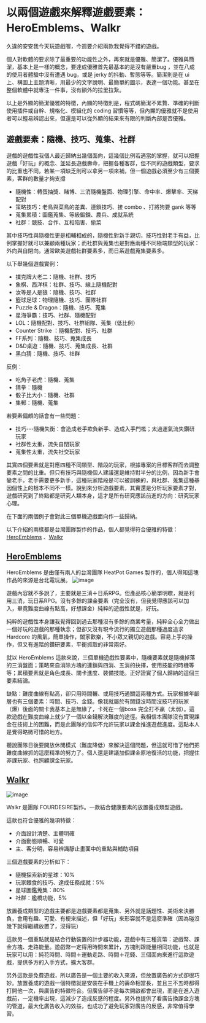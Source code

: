 以兩個遊戲來解釋遊戲要素：HeroEmblems、Walkr
==============================

久違的安安我今天玩遊戲喔，今週要介紹兩款我覺得不錯的遊戲。

個人對軟體的要求除了最重要的功能性之外，再來就是優雅、簡潔了。優雅與簡潔，基本上是一樣的概念，要達成優雅首先最基本的是沒有嚴重bug ，並在八成的使用者體驗中沒有遭遇 bug，或是 jerky 的抖動、暫態等等。簡潔則是在 ui 上、構圖上主題清晰，用最少的文字說明、最簡單的圖示，表達一個功能。甚至在整個軟體中就專注一件事，沒有額外的拉里拉紮。

以上是外顯的簡潔優雅的特徵，內顯的特徵則是，程式碼簡潔不累贅、準確的判斷使用插件或自幹、規格化、模組化的 coding 習慣等等，但內顯的優雅就不是使用者可以輕易辨認出來，但還是可以從外顯的結果來有限的判斷內部是否優雅。

遊戲要素：隨機、技巧、蒐集、社群
-------

遊戲的遊戲性我個人最近歸納出幾個面向，這幾個比例若適當的掌握，就可以把握遊戲「好玩」的概念、並延長遊戲壽命，把握各種客群，但不同的遊戲類型，要求的比重也不同，若某一項缺乏則可以拿另一項來補，但一個遊戲必須至少有三個要素，客群的數量才夠支撐

- 隨機性：轉蛋抽獎、賭博、三消隨機盤面、物理引擎、命中率、爆擊率、天梯配對
- 策略技巧：老鳥與菜鳥的差異、連鎖技巧、接 combo 、打將狗要 gank 等等
- 蒐集累積：圖鑑蒐集、等級鍛鍊、農兵、成就系統
- 社群：競技、合作、互相陷害、偷菜

其中技巧性與隨機性更是相輔相成的，隨機性對新手親切，技巧性對老手有益，比例掌握好就可以兼顧兩種玩家；而社群與蒐集也是對應兩種不同極端類型的玩家：外向與自閉向。通常歐美遊戲社群要素多，而日系遊戲蒐集要素多。

以下舉幾個遊戲實例：

- 撲克牌大老二：隨機、社群、技巧
- 象棋、西洋棋：社群、技巧、線上隨機配對
- 汝等是人是狼：隨機、技巧、社群
- 籃球足球：物理隨機、技巧、團隊社群
- Puzzle & Dragon：隨機、技巧、蒐集
- 星海爭霸：技巧、社群、隨機配對
- LOL：隨機配對、技巧、社群組隊、蒐集（低比例）
- Counter Strike ：隨機配對、技巧、社群
- FF系列：隨機、技巧、蒐集成長
- D&D桌遊：隨機、技巧、蒐集成長、社群
- 黑白猜：隨機、技巧、社群

反例：

- 吃角子老虎：隨機、蒐集
- 猜拳：隨機
- 骰子比大小：隨機、社群
- 集郵：隨機、蒐集

若要素偏頗的話會有一些問題：

- 技巧---隨機失衡：會造成老手欺負新手、造成入手門檻；太過運氣流失鑽研玩家
- 社群性太重，流失自閉玩家
- 蒐集性太重，流失社交玩家

其實四個要素就是對應四種不同類型、階段的玩家，根據專案的目標客群而去調整要素之間的比重。但只有技巧與隨機個人建議還是維持對半分的比例，因為新手會變老手，老手需要更多新手，這種玩家階段是可以被訓練的，與社群、蒐集這種基因個性上的根本不同不一樣。說到來分析遊戲要素，其實還是分析玩家要素才對，遊戲研究到了終點都是研究人類本身，這才是所有研究應該前進的方向：研究玩家心理。

在下面的兩個例子會對此三個單機遊戲面向作一些歸納。

以下介紹的兩樣都是台灣團隊製作的作品，個人都覺得符合優雅的特徵： [HeroEmblems](http://www.heatpotgames.com) 、[Walkr](http://walkrgame.com/zh-TW)

[HeroEmblems](http://www.heatpotgames.com)
-----------------------------------------

HeroEmblems 是由僅有兩人的台灣團隊 HeatPot Games 製作的，個人得知這塊作品的來源是台北電玩展。
 ![image](http://www.heatpotgames.com/uploads/2/1/3/8/21382488/5399398_orig.jpg) 

遊戲內容就不多說了，主要就是三消＋日系RPG。但產品核心簡單明瞭，就是利用三消，玩日系RPG。沒有多餘的課金要素（完全沒有，但我覺得應該可以加入，畢竟難度曲線有點高，好想課金）純粹的遊戲性就是，好玩。

純粹的遊戲性本身讓我覺得回到過去那種沒有多餘的商業考量，純粹全心全力做出一個好玩的遊戲的那種執念；但卻又沒有現今流行的獨立遊戲那種過度追求 Hardcore 的風氣，簡單操作，闔家歡樂，不小眾又親切的遊戲。容易上手的操作，但又有進階的鑽研要素，平衡抓取的非常兩好。

就以 HeroEmblems 這款來說，三個單機遊戲性要素中，隨機要素就是隨機掉落的三消盤面；策略來自消除方塊的連鎖與四消、五消的抉擇，使用技能的時機等等；累積要素就是角色成長、關卡進度、裝備技能。正好證實了個人歸納的這個三要素結論。

缺點：難度曲線有點高，卻只用時間輾、或用技巧通關這兩種方式。玩家根據年齡層也有三個要素：時間、技巧、金錢。像我就屬於有閒錢沒時間沒技巧的玩家（爆）後面的關卡我基本上是無緣了，卡死在一個boss 完全打不贏（太弱）。這款遊戲在難度曲線上就少了一個以金錢解決難度的途徑。我相信本團隊沒有實現課金在技術上的困難，而是此團隊的信仰不允許玩家以課金推進遊戲進度。這點本人是覺得略微可惜的地方。

聽說團隊日後要開放休閒模式（難度降低）來解決這個問題，但這就可惜了他們把難度曲線抓的這麼精準的努力了。個人還是建議加個課金原地復活的功能，把握住非課玩家、也照顧課金玩家。

[Walkr](http://walkrgame.com/zh-TW)
----------
![image](http://walkrgame.com/assets/screenshots/galaxy-fern.png)

Walkr 是團隊 FOURDESIRE製作。一款結合健康要素的放置養成類型遊戲。

這款也符合優雅的幾項特徵：

- 介面設計清楚、主體明確
- 介面動態順暢、可愛
- 主、客分明，容易辨識靜止畫面中的重點與輔助項目

三個遊戲要素的分析如下：

- 隨機探索新的星球：10%
- 玩家餵食的技巧、達成任務成就：5%
- 星球圖鑑蒐集：80%
- 社群：艦橋功能，5%

放置養成類型的遊戲主要都是遊戲要素都是蒐集、另外就是話題性、美術來決勝負，會用有趣、可愛、有梗來描述，但「好玩」來形容就不是這麼準確（因為碰沒幾下就得繼續放置了，沒得玩）

這款另一個重點就是結合行動裝置的計步器功能，遊戲中有三種貨幣：遊戲幣、課金方塊、走路能量。遊戲幣一定得用時間來累計，方塊則跟能量相同功能，也就是玩家可以用：純花時間、時間＋運動走路、時間＋花錢、三個面向來進行這款遊戲，提供多方的入手方式，擴大客群。

另外這款是免費遊戲，所以廣告是一個主要的收入來源，但放置廣告的方式卻很巧妙。放置養成的遊戲一個特徵就是安裝在手機上的壽命相當長，並且三不五時都得打開他一次，與廣告的特徵符合。但廣告卻不是每次開啟都會出現，而是在進入遊戲前，一定機率出現，這減少了造成反感的程度。另外也提供了看廣告換課金方塊的管道，最大化廣告收入的效益，也成功了避免玩家對廣告的反感，非常值得學習。